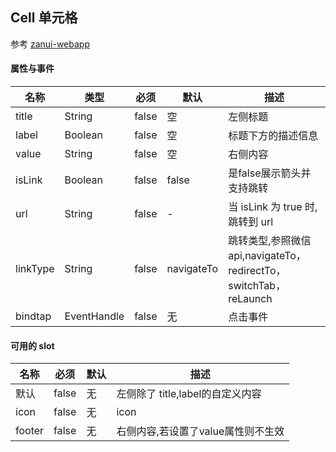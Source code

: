 Cell 单元格
------------
参考 [zanui-webapp](https://github.com/youzan/zanui-weapp/tree/dev/packages/cell)

#### 属性与事件

| 名称 | 类型 | 必须 | 默认 | 描述 |
|-----|-----|------|-----|-----|
|title|String|false|空|左侧标题|
|label|Boolean|false|空|标题下方的描述信息|
|value|String|false|空|右侧内容|
|isLink|Boolean|false|false|是false展示箭头并支持跳转|
|url|String|false|-|当 isLink 为 true 时,跳转到 url|
|linkType|String|false|navigateTo|跳转类型,参照微信api,navigateTo，redirectTo，switchTab，reLaunch|
|bindtap|EventHandle|false|无|点击事件|

#### 可用的 slot

| 名称 | 必须 | 默认 | 描述 |
|-----|-----|------|-----|
|默认|false|无|左侧除了 title,label的自定义内容|
|icon|false|无|icon|
|footer|false|无|右侧内容,若设置了value属性则不生效|


